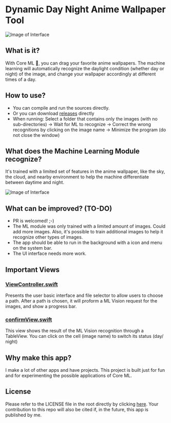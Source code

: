 # Dynamic Day Night Anime Wallpaper Tool

![Image of Interface](https://s3-us-west-1.amazonaws.com/public-sharing-storage/2.png)

## What is it?
With Core ML 🤖, you can drag your favorite anime wallpapers. The machine learning will automatically recognize the daylight condition (whether day or night) of the image, and change your wallpaper accordingly at different times of a day.

## How to use?
- You can compile and run the sources directly.
- Or you can download [releases](https://github.com/msztech/Dynamic-Day-Night-Anime-Wallpaper/releases) directly
- When running: Select a folder that contains only the images (with no sub-directories) -> Wait for ML to recognize -> Correct the wrong recognitions by clicking on the image name -> Minimize the program (do not close the window)

## What does the Machine Learning Module recognize?
It's trained with a limited set of features in the anime wallpaper, like the sky, the cloud, and nearby environment to help the machine differentiate between daytime and night.

![Image of Interface](https://s3-us-west-1.amazonaws.com/public-sharing-storage/3.png)

## What can be improved? (TO-DO)
- PR is welcomed! ;-)
- The ML module was only trained with a limited amount of images. Could add more images. Also, it's possible to train additional images to help it recognize other types of images.
- The app should be able to run in the background with a icon and menu on the system bar.
- The UI interface needs more work.

## Important Views

### [ViewController.swift](https://github.com/msztech/Dynamic-Day-Night-Anime-Wallpaper/blob/master/Dynamic%20Anime%20Wallpaper/ViewController.swift)
Presents the user basic interface and file selector to allow users to choose a path. After a path is chosen, it will proform a ML Vision request for the images, and show a progress bar.

### [confirmView.swift](https://github.com/msztech/Dynamic-Day-Night-Anime-Wallpaper/blob/master/Dynamic%20Anime%20Wallpaper/confirmView.swift)
This view shows the result of the ML Vision recognition through a TableView. You can click on the cell (image name) to switch its status (day/ night)

## Why make this app?
I make a lot of other apps and have projects. This project is built just for fun and for experimenting the possible applications of Core ML.

## License
Please refer to the LICENSE file in the root directly by clicking [here](https://github.com/msztech/Dynamic-Day-Night-Anime-Wallpaper/blob/master/LICENSE.md). Your contribution to this repo will also be cited if, in the future, this app is published by me.
